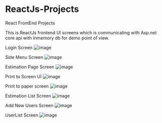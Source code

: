 # ReactJs-Projects
React FrontEnd Projects

This is ReactJs frontend UI screens which is communicating with Asp.net core api with Inmemory db for demo point of view.

Login Screen
![image](https://user-images.githubusercontent.com/79794615/117180762-276bd000-adf2-11eb-9139-69dc7f56545a.png)

Side Menu Screen
![image](https://user-images.githubusercontent.com/79794615/117181920-5c2c5700-adf3-11eb-8c02-77520f7e8979.png)


Estimation Page Screen
![image](https://user-images.githubusercontent.com/79794615/117181195-9a754680-adf2-11eb-9a6f-3f83a725379a.png)


Print to Screen UI
![image](https://user-images.githubusercontent.com/79794615/117181644-17082500-adf3-11eb-83cd-8f5cf7b36289.png)


Print to paper screen
![image](https://user-images.githubusercontent.com/79794615/117181732-2d15e580-adf3-11eb-8949-7ac1e17969ff.png)


Estimation List Screen
![image](https://user-images.githubusercontent.com/79794615/117181068-79acf100-adf2-11eb-9c7b-12535d32ffc6.png)


Add New Users Screen
![image](https://user-images.githubusercontent.com/79794615/117181564-fe980a80-adf2-11eb-8c1d-070fc4b9af4f.png)

UserList Screen
![image](https://user-images.githubusercontent.com/79794615/117181793-3c952e80-adf3-11eb-9ec6-c5fd73e26b5c.png)

